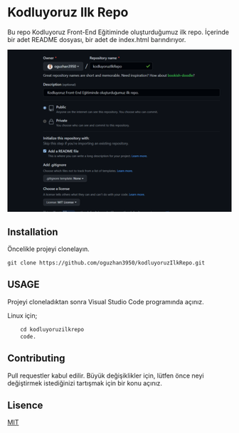 # Kodluyoruz Ilk Repo
Bu repo Kodluyoruz Front-End Eğitiminde oluşturduğumuz ilk repo. İçerinde bir adet README dosyası, bir adet de index.html barındırıyor. 

![github](Figfures/kodluyoruz.png)

## Installation

Öncelikle projeyi clonelayın.
```
git clone https://github.com/oguzhan3950/kodluyoruzIlkRepo.git
```
## USAGE

Projeyi cloneladıktan sonra Visual Studio Code programında açınız. 

Linux için;

```
    cd kodluyoruzilkrepo
    code.
```


## Contributing
Pull requestler kabul edilir. Büyük değişiklikler için, lütfen önce neyi değiştirmek istediğinizi tartışmak için bir konu açınız.

## Lisence
[MIT](https://choosealicense.com/licenses/mit/)


